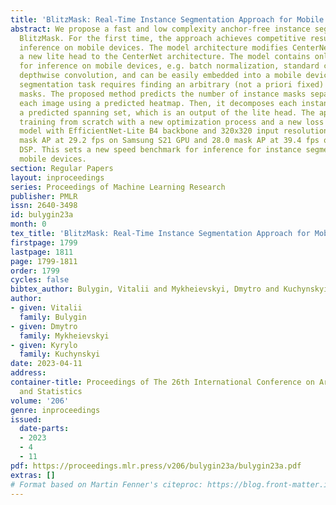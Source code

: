 ```yaml
---
title: 'BlitzMask: Real-Time Instance Segmentation Approach for Mobile Devices'
abstract: We propose a fast and low complexity anchor-free instance segmentation approach
  BlitzMask. For the first time, the approach achieves competitive results for real-time
  inference on mobile devices. The model architecture modifies CenterNet by adding
  a new lite head to the CenterNet architecture. The model contains only layers optimized
  for inference on mobile devices, e.g. batch normalization, standard convolution,
  depthwise convolution, and can be easily embedded into a mobile device. The instance
  segmentation task requires finding an arbitrary (not a priori fixed) number of instance
  masks. The proposed method predicts the number of instance masks separately for
  each image using a predicted heatmap. Then, it decomposes each instance mask over
  a predicted spanning set, which is an output of the lite head. The approach uses
  training from scratch with a new optimization process and a new loss function. A
  model with EfficientNet-Lite B4 backbone and 320x320 input resolution achieves 28.9
  mask AP at 29.2 fps on Samsung S21 GPU and 28.0 mask AP at 39.4 fps on Samsung S21
  DSP. This sets a new speed benchmark for inference for instance segmentation on
  mobile devices.
section: Regular Papers
layout: inproceedings
series: Proceedings of Machine Learning Research
publisher: PMLR
issn: 2640-3498
id: bulygin23a
month: 0
tex_title: 'BlitzMask: Real-Time Instance Segmentation Approach for Mobile Devices'
firstpage: 1799
lastpage: 1811
page: 1799-1811
order: 1799
cycles: false
bibtex_author: Bulygin, Vitalii and Mykheievskyi, Dmytro and Kuchynskyi, Kyrylo
author:
- given: Vitalii
  family: Bulygin
- given: Dmytro
  family: Mykheievskyi
- given: Kyrylo
  family: Kuchynskyi
date: 2023-04-11
address:
container-title: Proceedings of The 26th International Conference on Artificial Intelligence
  and Statistics
volume: '206'
genre: inproceedings
issued:
  date-parts:
  - 2023
  - 4
  - 11
pdf: https://proceedings.mlr.press/v206/bulygin23a/bulygin23a.pdf
extras: []
# Format based on Martin Fenner's citeproc: https://blog.front-matter.io/posts/citeproc-yaml-for-bibliographies/
---
```

